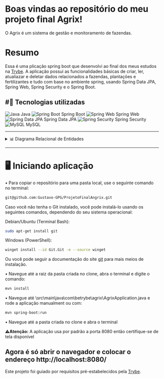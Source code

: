 # Boas vindas ao repositório do meu projeto final Agrix!

O Agrix é um sistema de gestão e monitoramento de fazendas.

# Resumo

Essa é uma plicação spring boot que desenvolvi ao final dos meus estudos na [Trybe](https://www.betrybe.com).
A aplicação possui as funcionalidades básicas de criar, ler, atualiazar e deletar dados relacionados a fazendas, plantações e fertilizantes e tudo com base no ambiente spring, usando Spring Data JPA, Spring Web, Spring Security e o Spring Boot.

#🚀 Tecnologias utilizadas
---
<img src="https://cdn.jsdelivr.net/gh/devicons/devicon/icons/java/java-original.svg" alt="Java" width="40" height="40"/> Java  <img src="https://cdn.jsdelivr.net/gh/devicons/devicon/icons/spring/spring-original.svg" alt="Spring Boot" width="40" height="40"/> Spring Boot  <img src="https://cdn.jsdelivr.net/gh/devicons/devicon/icons/spring/spring-original.svg" alt="Spring Web" width="40" height="40"/> Spring Web  <img src="https://cdn.jsdelivr.net/gh/devicons/devicon/icons/spring/spring-original.svg" alt="Spring Data JPA" width="40" height="40"/> Spring Data JPA  <img src="https://cdn.jsdelivr.net/gh/devicons/devicon/icons/spring/spring-original.svg" alt="Spring Security" width="40" height="40"/> Spring Security<img src="https://cdn.jsdelivr.net/gh/devicons/devicon/icons/mysql/mysql-original.svg" alt="MySQL" width="40" height="40"/> MySQL

---
<details>
  <summary>📊 Diagrama Relacional de Entidades</summary>
  
  ![DRE-Agrix](DRE-Agrix.png)

</details>

---
# 🖥️ Iniciando aplicação
• Para copiar o repositório para uma pasta local, use o seguinte comando no terminal:

```bash
git@github.com:Gustavo-GPG/ProjetoFinalAngrix.git
```
Caso você não tenha o Git instalado, você pode instalá-lo usando os seguintes comandos, dependendo do seu sistema operacional:

Debian/Ubuntu (Terminal Bash):
```bash
sudo apt-get install git
```
Windows (PowerShell):
```bash
winget install --id Git.Git -e --source winget
```
Ou você pode seguir a documentação do site [git](https://git-scm.com/downloads) para mais meios de instalação.

• Navegue até a raiz da pasta criada no clone, abra o terminal e digite o comando:
```bash
mvn install
```
• Navegue até \src\main\java\com\betrybe\agrix\AgrixApplication.java e rode a aplicação manualment ou com:
```bash
mvn spring-boot:run
```

• Navegue até a pasta criada no clone e abra o terminal

⚠️**Atenção:** A aplicação usa por padrão a porta 8080 então certifique-se de tela disponível

Agora é só abrir o navegador e colocar o endereço http://localhost:8080/
---

Este projeto foi guiado por requisitos pré-estabelecidos pela [Trybe](https://www.betrybe.com).
